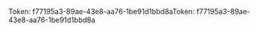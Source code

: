 <span data-ttu-id="0c22e-101">Token: f77195a3-89ae-43e8-aa76-1be91d1bbd8a</span><span class="sxs-lookup"><span data-stu-id="0c22e-101">Token: f77195a3-89ae-43e8-aa76-1be91d1bbd8a</span></span>